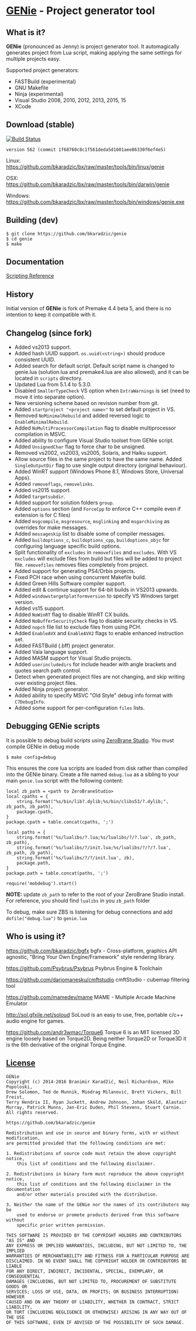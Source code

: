 [GENie](https://github.com/bkaradzic/genie#what-is-it) - Project generator tool
===============================================================================

What is it?
-----------

**GENie** (pronounced as Jenny) is project generator tool. It automagically
generates project from Lua script, making applying the same settings for
multiple projects easy.

Supported project generators:
 * FASTBuild (experimental)
 * GNU Makefile
 * Ninja (experimental)
 * Visual Studio 2008, 2010, 2012, 2013, 2015, 15
 * XCode

Download (stable)
-----------------

[![Build Status](https://travis-ci.org/bkaradzic/GENie.svg?branch=master)](https://travis-ci.org/bkaradzic/GENie)

	version 562 (commit 1f68760c8c1f561deda5d1601aee86330f6ef4e5)

Linux:  
https://github.com/bkaradzic/bx/raw/master/tools/bin/linux/genie

OSX:  
https://github.com/bkaradzic/bx/raw/master/tools/bin/darwin/genie

Windows:  
https://github.com/bkaradzic/bx/raw/master/tools/bin/windows/genie.exe

Building (dev)
--------------

	$ git clone https://github.com/bkaradzic/genie
	$ cd genie
	$ make

Documentation
-------------

[Scripting Reference](https://github.com/bkaradzic/genie/blob/master/docs/scripting-reference.md#scripting-reference)

History
-------

Initial version of **GENie** is fork of Premake 4.4 beta 5, and there is no
intention to keep it compatible with it.

## Changelog (since fork)

 - Added vs2013 support.
 - Added hash UUID support. `os.uuid(<string>)` should produce consistent UUID.
 - Added search for default script. Default script name is changed to genie.lua
   (solution.lua and premake4.lua are also allowed), and it can be located in
   `scripts` directory.
 - Updated Lua from 5.1.4 to 5.3.0.
 - Disabled `SmallerTypeCheck` VS option when `ExtraWarnings` is set (need to
   move it into separate option).
 - New versioning scheme based on revision number from git.
 - Added `startproject "<project name>"` to set default project in VS.
 - Removed `NoMinimalRebuild` and added reversed logic to `EnableMinimalRebuild`.
 - Added `NoMultiProcessorCompilation` flag to disable multiprocessor
   compilation in MSVC.
 - Added ability to configure Visual Studio toolset from GENie script.
 - Added `UnsignedChar` flag to force char to be unsigned.
 - Removed vs2002, vs2003, vs2005, Solaris, and Haiku support.
 - Allow source files in the same project to have the same name. Added 
   `SingleOutputDir` flag to use single output directory (original behaviour).
 - Added WinRT support (Windows Phone 8.1, Windows Store, Universal Apps).
 - Added `removeflags`, `removelinks`.
 - Added vs2015 support.
 - Added `targetsubdir`.
 - Added support for solution folders `group`.
 - Added `options` section (and `ForceCpp` to enforce C++ compile even if
   extension is for C files)
 - Added `msgcompile`, `msgresource`, `msglinking` and `msgarchiving` as
   overrides for make messages.
 - Added `messageskip` list to disable some of compiler messages.
 - Added `buildoptions_c`, `buildoptions_cpp`, `buildoptions_objc` for
   configuring language specific build options.
 - Split functionality of `excludes` in `removefiles` and `excludes`. With VS
   `excludes` will exclude files from build but files will be added to project
   file. `removefiles` removes files completely from project.
 - Added support for generating PS4/Orbis projects.
 - Fixed PCH race when using concurrent Makefile build.
 - Added Green Hills Software compiler support.
 - Added edit & continue support for 64-bit builds in VS2013 upwards.
 - Added `windowstargetplatformversion` to specify VS Windows target version.
 - Added vs15 support.
 - Added `NoWinRT` flag to disable WinRT CX builds.
 - Added `NoBufferSecurityCheck` flag to disable security checks in VS.
 - Added `nopch` file list to exclude files from using PCH.
 - Added `EnableAVX` and `EnableAVX2` flags to enable enhanced instruction set.
 - Added FASTBuild (.bff) project generator.
 - Added Vala language support.
 - Added MASM support for Visual Studio projects.
 - Added `userincludedirs` for include header with angle brackets and quotes
   search path control.
 - Detect when generated project files are not changing, and skip writing over
   existing project files.
 - Added Ninja project generator.
 - Added ability to specify MSVC "Old Style" debug info format with
   `C7DebugInfo`.
 - Added some support for per-configuration `files` lists.

Debugging GENie scripts
-----------------------

It is possible to debug build scripts using [ZeroBrane Studio][zbs]. You must
compile GENie in debug mode

    $ make config=debug

This ensures the core lua scripts are loaded from disk rather than compiled
into the GENie binary. Create a file named `debug.lua` as a sibling to your
main `genie.lua` script with the following content:

    local zb_path = <path to ZeroBraneStudio>
    local cpaths = {
        string.format("%s/bin/lib?.dylib;%s/bin/clibs53/?.dylib;", zb_path, zb_path),
        package.cpath,
    }
    package.cpath = table.concat(cpaths, ';')

    local paths = {
        string.format('%s/lualibs/?.lua;%s/lualibs/?/?.lua', zb_path, zb_path),
        string.format('%s/lualibs/?/init.lua;%s/lualibs/?/?/?.lua', zb_path, zb_path),
        string.format('%s/lualibs/?/?/init.lua', zb),
        package.path,
    }
    package.path = table.concat(paths, ';')

    require('mobdebug').start()

**NOTE:** update `zb_path` to refer to the root of your ZeroBrane Studio
install. For reference, you should find `lualibs` in you `zb_path` folder

To debug, make sure ZBS is listening for debug connections and add
`dofile("debug.lua")` to `genie.lua`

Who is using it?
----------------

https://github.com/bkaradzic/bgfx bgfx - Cross-platform, graphics API
agnostic, "Bring Your Own Engine/Framework" style rendering library.

https://github.com/Psybrus/Psybrus Psybrus Engine & Toolchain

https://github.com/dariomanesku/cmftstudio cmftStudio - cubemap filtering tool

https://github.com/mamedev/mame MAME - Multiple Arcade Machine Emulator

http://sol.gfxile.net/soloud SoLoud is an easy to use, free, 
portable c/c++ audio engine for games.

https://github.com/andr3wmac/Torque6 Torque 6 is an MIT licensed 3D engine
loosely based on Torque2D. Being neither Torque2D or Torque3D it is the 6th
derivative of the original Torque Engine.

[License](https://github.com/bkaradzic/genie/blob/master/LICENSE)
-----------------------------------------------------------------

	GENie
	Copyright (c) 2014-2016 Branimir Karadžić, Neil Richardson, Mike Popoloski,
	Drew Solomon, Ted de Munnik, Miodrag Milanović, Brett Vickers, Bill Freist,
	Terry Hendrix II, Ryan Juckett, Andrew Johnson, Johan Sköld, Alastair
	Murray, Patrick Munns, Jan-Eric Duden, Phil Stevens, Stuart Carnie.
	All rights reserved.

	https://github.com/bkaradzic/genie
	
	Redistribution and use in source and binary forms, with or without modification,
	are permitted provided that the following conditions are met:
	
	1. Redistributions of source code must retain the above copyright notice,
		this list of conditions and the following disclaimer.
	
	2. Redistributions in binary form must reproduce the above copyright notice,
		this list of conditions and the following disclaimer in the documentation
		and/or other materials provided with the distribution.
	
	3. Neither the name of the GENie nor the names of its contributors may be 
		used to endorse or promote products derived from this software without
		specific prior written permission.
	
	THIS SOFTWARE IS PROVIDED BY THE COPYRIGHT HOLDERS AND CONTRIBUTORS "AS IS" AND
	ANY EXPRESS OR IMPLIED WARRANTIES, INCLUDING, BUT NOT LIMITED TO, THE IMPLIED
	WARRANTIES OF MERCHANTABILITY AND FITNESS FOR A PARTICULAR PURPOSE ARE 
	DISCLAIMED. IN NO EVENT SHALL THE COPYRIGHT HOLDER OR CONTRIBUTORS BE LIABLE
	FOR ANY DIRECT, INDIRECT, INCIDENTAL, SPECIAL, EXEMPLARY, OR CONSEQUENTIAL
	DAMAGES (INCLUDING, BUT NOT LIMITED TO, PROCUREMENT OF SUBSTITUTE GOODS OR
	SERVICES; LOSS OF USE, DATA, OR PROFITS; OR BUSINESS INTERRUPTION) HOWEVER
	CAUSED AND ON ANY THEORY OF LIABILITY, WHETHER IN CONTRACT, STRICT LIABILITY,
	OR TORT (INCLUDING NEGLIGENCE OR OTHERWISE) ARISING IN ANY WAY OUT OF THE USE
	OF THIS SOFTWARE, EVEN IF ADVISED OF THE POSSIBILITY OF SUCH DAMAGE.

  [zbs]: https://studio.zerobrane.com
